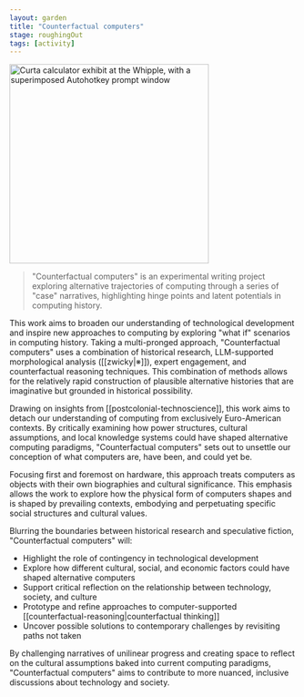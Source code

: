 ```yaml
---  
layout: garden
title: "Counterfactual computers"
stage: roughingOut
tags: [activity]
---
```


<a href="https://files.justinpickard.net/images/compost/activities/counterfactualcurta.jpg"><img class="img-padded" src="https://files.justinpickard.net/images/compost/activities/counterfactualcurta.jpg" alt="Curta calculator exhibit at the Whipple, with a superimposed Autohotkey prompt window" width="350" height="350"></a>

> "Counterfactual computers" is an experimental writing project exploring alternative trajectories of computing through a series of "case" narratives, highlighting hinge points and latent potentials in computing history.

This work aims to broaden our understanding of technological development and inspire new approaches to computing by exploring "what if" scenarios in computing history. Taking a multi-pronged approach, "Counterfactual computers" uses a combination of historical research, LLM-supported morphological analysis ([[zwicky|※]]), expert engagement, and counterfactual reasoning techniques. This combination of methods allows for the relatively rapid construction of plausible alternative histories that are imaginative but grounded in historical possibility.

Drawing on insights from [[postcolonial-technoscience]], this work aims to detach our understanding of computing from exclusively Euro-American contexts. By critically examining how power structures, cultural assumptions, and local knowledge systems could have shaped alternative computing paradigms, "Counterfactual computers" sets out to unsettle our conception of what computers are, have been, and could yet be.

Focusing first and foremost on hardware, this approach treats computers as objects with their own biographies and cultural significance. This emphasis allows the work to explore how the physical form of computers shapes and is shaped by prevailing contexts, embodying and perpetuating specific social structures and cultural values.

Blurring the boundaries between historical research and speculative fiction, "Counterfactual computers" will:

- Highlight the role of contingency in technological development
- Explore how different cultural, social, and economic factors could have shaped alternative computers
- Support critical reflection on the relationship between technology, society, and culture
- Prototype and refine approaches to computer-supported [[counterfactual-reasoning|counterfactual thinking]]
- Uncover possible solutions to contemporary challenges by revisiting paths not taken

By challenging narratives of unilinear progress and creating space to reflect on the cultural assumptions baked into current computing paradigms, "Counterfactual computers" aims to contribute to more nuanced, inclusive discussions about technology and society.